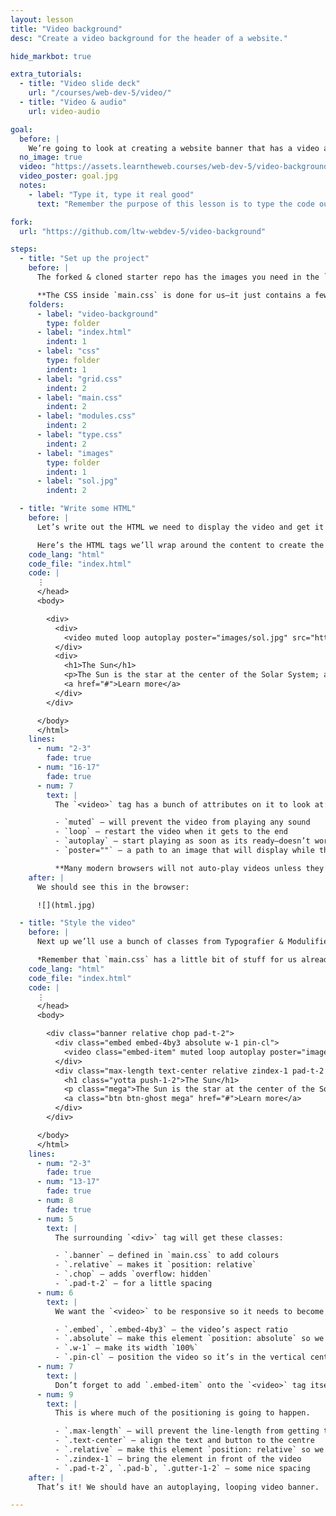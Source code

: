 ```yaml
---
layout: lesson
title: "Video background"
desc: "Create a video background for the header of a website."

hide_markbot: true

extra_tutorials:
  - title: "Video slide deck"
    url: "/courses/web-dev-5/video/"
  - title: "Video & audio"
    url: video-audio

goal:
  before: |
    We’re going to look at creating a website banner that has a video as the background behind the text.
  no_image: true
  video: "https://assets.learntheweb.courses/web-dev-5/video-background/goal.mp4"
  video_poster: goal.jpg
  notes:
    - label: "Type it, type it real good"
      text: "Remember the purpose of this lesson is to type the code out yourself—build up that muscle memory in your fingers!"

fork:
  url: "https://github.com/ltw-webdev-5/video-background"

steps:
  - title: "Set up the project"
    before: |
      The forked & cloned starter repo has the images you need in the `images` folder and the content inside `index.html` that we’ll just wrap some tags around.

      **The CSS inside `main.css` is done for us—it just contains a few colours, and fonts—nothing too complex.**
    folders:
      - label: "video-background"
        type: folder
      - label: "index.html"
        indent: 1
      - label: "css"
        type: folder
        indent: 1
      - label: "grid.css"
        indent: 2
      - label: "main.css"
        indent: 2
      - label: "modules.css"
        indent: 2
      - label: "type.css"
        indent: 2
      - label: "images"
        type: folder
        indent: 1
      - label: "sol.jpg"
        indent: 2

  - title: "Write some HTML"
    before: |
      Let’s write out the HTML we need to display the video and get it to play properly.

      Here’s the HTML tags we’ll wrap around the content to create the design we’re looking for.
    code_lang: "html"
    code_file: "index.html"
    code: |
      ⋮
      </head>
      <body>

        <div>
          <div>
            <video muted loop autoplay poster="images/sol.jpg" src="https://assets.learntheweb.courses/web-dev-5/magnetic-connections.mp4"></video>
          </div>
          <div>
            <h1>The Sun</h1>
            <p>The Sun is the star at the center of the Solar System; a nearly perfect sphere of hot plasma, with internal convective motion that generates a magnetic field via a dynamo process.</p>
            <a href="#">Learn more</a>
          </div>
        </div>

      </body>
      </html>
    lines:
      - num: "2-3"
        fade: true
      - num: "16-17"
        fade: true
      - num: 7
        text: |
          The `<video>` tag has a bunch of attributes on it to look at:

          - `muted` — will prevent the video from playing any sound
          - `loop` — restart the video when it gets to the end
          - `autoplay` — start playing as soon as its ready—doesn’t work on all devices, especially mobiles
          - `poster=""` — a path to an image that will display while the video is buffering

          **Many modern browsers will not auto-play videos unless they’re set to muted—because auto-playing videos with sound are the absolute worst.**
    after: |
      We should see this in the browser:

      ![](html.jpg)

  - title: "Style the video"
    before: |
      Next up we’ll use a bunch of classes from Typografier & Modulifier to make the video background work properly.

      *Remember that `main.css` has a little bit of stuff for us already—specfically a few colours and the `font-family`.*
    code_lang: "html"
    code_file: "index.html"
    code: |
      ⋮
      </head>
      <body>

        <div class="banner relative chop pad-t-2">
          <div class="embed embed-4by3 absolute w-1 pin-cl">
            <video class="embed-item" muted loop autoplay poster="images/sol.jpg" src="https://assets.learntheweb.courses/web-dev-5/magnetic-connections.mp4"></video>
          </div>
          <div class="max-length text-center relative zindex-1 pad-t-2 pad-b gutter-1-2">
            <h1 class="yotta push-1-2">The Sun</h1>
            <p class="mega">The Sun is the star at the center of the Solar System; a nearly perfect sphere of hot plasma, with internal convective motion that generates a magnetic field via a dynamo process.</p>
            <a class="btn btn-ghost mega" href="#">Learn more</a>
          </div>
        </div>

      </body>
      </html>
    lines:
      - num: "2-3"
        fade: true
      - num: "13-17"
        fade: true
      - num: 8
        fade: true
      - num: 5
        text: |
          The surrounding `<div>` tag will get these classes:

          - `.banner` — defined in `main.css` to add colours
          - `.relative` — makes it `position: relative`
          - `.chop` — adds `overflow: hidden`
          - `.pad-t-2` — for a little spacing
      - num: 6
        text: |
          We want the `<video>` to be responsive so it needs to become an embed container. Plus we’ll add a few classes to get it into the centre behind the text.

          - `.embed`, `.embed-4by3` — the video’s aspect ratio
          - `.absolute` — make this element `position: absolute` so we can move it around
          - `.w-1` — make its width `100%`
          - `.pin-cl` — position the video so it’s in the vertical centre of our banner
      - num: 7
        text: |
          Don’t forget to add `.embed-item` onto the `<video>` tag itself
      - num: 9
        text: |
          This is where much of the positioning is going to happen.

          - `.max-length` — will prevent the line-length from getting too long
          - `.text-center` — align the text and button to the centre
          - `.relative` — make this element `position: relative` so we can bring it to the front
          - `.zindex-1` — bring the element in front of the video
          - `.pad-t-2`, `.pad-b`, `.gutter-1-2` — some nice spacing
    after: |
      That’s it! We should have an autoplaying, looping video banner.

---
```

